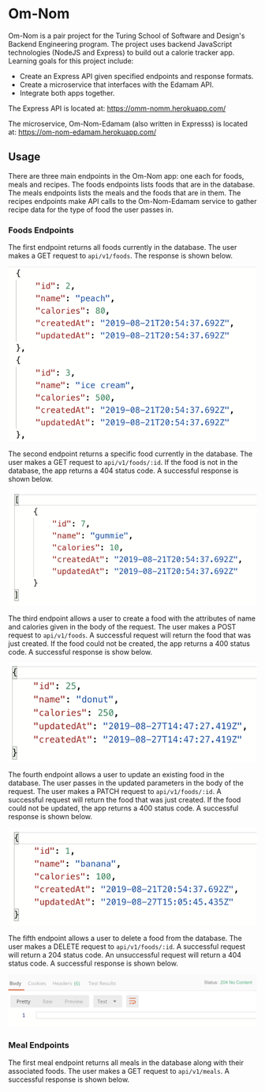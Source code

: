 # Om-Nom

Om-Nom is a pair project for the Turing School of Software and Design's Backend Engineering program.  The project uses backend JavaScript technologies (NodeJS and Express) to build out a calorie tracker app. Learning goals for this project include:

* Create an Express API given specified endpoints
and response formats.
* Create a microservice that interfaces with the Edamam API.
* Integrate both apps together.

The Express API is located at:
https://omm-nomm.herokuapp.com/

The microservice, Om-Nom-Edamam (also written in Expresss) is located at:
https://om-nom-edamam.herokuapp.com/

## Usage

There are three main endpoints in the Om-Nom app: one each for foods, meals and recipes.  The foods endpoints lists foods that are in the database.  The meals endpoints lists the meals and the foods that are in them.  The recipes endpoints make API calls to the Om-Nom-Edamam service to gather recipe data for the type of food the user passes in.

### Foods Endpoints

The first endpoint returns all foods currently in the database.  The user makes a GET request to `api/v1/foods`.  The response is shown below.

![get_foods](screenshots/get_foods.png)

The second endpoint returns a specific food currently in the database.  The user makes a GET request to `api/v1/foods/:id`.  If the food is not in the database, the app returns a 404 status code.  A successful response is shown below.

![get_one_food](screenshots/get_one_food.png)

The third endpoint allows a user to create a food with the attributes of name and calories given in the body of the request.  The user makes a POST request to `api/v1/foods`.  A successful request will return the food that was just created.  If the food could not be created, the app returns a 400 status code.  A successful response is show below.

![post_new_food](screenshots/post_new_food.png)

The fourth endpoint allows a user to update an existing food in the database.  The user passes in the updated parameters in the body of the request.  The user makes a PATCH request to `api/v1/foods/:id`.  A successful request will return the food that was just created.  If the food could not be updated, the app returns a 400 status code.  A successful response is shown below.

![patch_food](screenshots/patch_food.png)

The fifth endpoint allows a user to delete a food from the database.  The user makes a DELETE request to `api/v1/foods/:id`.  A successful request will return a 204 status code.  An unsuccessful request will return a 404 status code.  A successful response is shown below.

![delete_food](screenshots/delete_food.png)

### Meal Endpoints

The first meal endpoint returns all meals in the database along with their associated foods.  The user makes a GET request to `api/v1/meals`.  A successful response is shown below.
